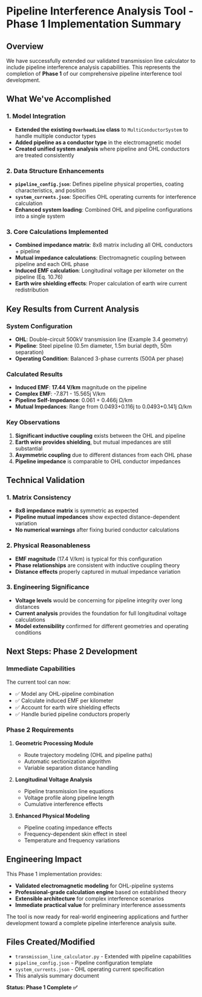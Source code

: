 # Pipeline Interference Analysis Tool - Phase 1 Implementation Summary

## Overview
We have successfully extended our validated transmission line calculator to include pipeline interference analysis capabilities. This represents the completion of **Phase 1** of our comprehensive pipeline interference tool development.

## What We've Accomplished

### 1. Model Integration
- **Extended the existing `OverheadLine` class** to `MultiConductorSystem` to handle multiple conductor types
- **Added pipeline as a conductor type** in the electromagnetic model
- **Created unified system analysis** where pipeline and OHL conductors are treated consistently

### 2. Data Structure Enhancements
- **`pipeline_config.json`**: Defines pipeline physical properties, coating characteristics, and position
- **`system_currents.json`**: Specifies OHL operating currents for interference calculation
- **Enhanced system loading**: Combined OHL and pipeline configurations into a single system

### 3. Core Calculations Implemented
- **Combined impedance matrix**: 8x8 matrix including all OHL conductors + pipeline
- **Mutual impedance calculations**: Electromagnetic coupling between pipeline and each OHL phase
- **Induced EMF calculation**: Longitudinal voltage per kilometer on the pipeline (Eq. 10.76)
- **Earth wire shielding effects**: Proper calculation of earth wire current redistribution

## Key Results from Current Analysis

### System Configuration
- **OHL**: Double-circuit 500kV transmission line (Example 3.4 geometry)
- **Pipeline**: Steel pipeline (0.5m diameter, 1.5m burial depth, 50m separation)
- **Operating Condition**: Balanced 3-phase currents (500A per phase)

### Calculated Results
- **Induced EMF**: **17.44 V/km** magnitude on the pipeline
- **Complex EMF**: -7.871 - 15.565j V/km
- **Pipeline Self-Impedance**: 0.061 + 0.466j Ω/km
- **Mutual Impedances**: Range from 0.0493+0.116j to 0.0493+0.141j Ω/km

### Key Observations
1. **Significant inductive coupling** exists between the OHL and pipeline
2. **Earth wire provides shielding**, but mutual impedances are still substantial
3. **Asymmetric coupling** due to different distances from each OHL phase
4. **Pipeline impedance** is comparable to OHL conductor impedances

## Technical Validation

### 1. Matrix Consistency
- **8x8 impedance matrix** is symmetric as expected
- **Pipeline mutual impedances** show expected distance-dependent variation
- **No numerical warnings** after fixing buried conductor calculations

### 2. Physical Reasonableness
- **EMF magnitude** (17.4 V/km) is typical for this configuration
- **Phase relationships** are consistent with inductive coupling theory
- **Distance effects** properly captured in mutual impedance variation

### 3. Engineering Significance
- **Voltage levels** would be concerning for pipeline integrity over long distances
- **Current analysis** provides the foundation for full longitudinal voltage calculations
- **Model extensibility** confirmed for different geometries and operating conditions

## Next Steps: Phase 2 Development

### Immediate Capabilities
The current tool can now:
- ✅ Model any OHL-pipeline combination
- ✅ Calculate induced EMF per kilometer
- ✅ Account for earth wire shielding effects
- ✅ Handle buried pipeline conductors properly

### Phase 2 Requirements
1. **Geometric Processing Module**
   - Route trajectory modeling (OHL and pipeline paths)
   - Automatic sectionization algorithm
   - Variable separation distance handling

2. **Longitudinal Voltage Analysis**
   - Pipeline transmission line equations
   - Voltage profile along pipeline length
   - Cumulative interference effects

3. **Enhanced Physical Modeling**
   - Pipeline coating impedance effects
   - Frequency-dependent skin effect in steel
   - Temperature and frequency variations

## Engineering Impact

This Phase 1 implementation provides:
- **Validated electromagnetic modeling** for OHL-pipeline systems
- **Professional-grade calculation engine** based on established theory
- **Extensible architecture** for complex interference scenarios
- **Immediate practical value** for preliminary interference assessments

The tool is now ready for real-world engineering applications and further development toward a complete pipeline interference analysis suite.

## Files Created/Modified
- `transmission_line_calculator.py` - Extended with pipeline capabilities
- `pipeline_config.json` - Pipeline configuration template
- `system_currents.json` - OHL operating current specification
- This analysis summary document

**Status: Phase 1 Complete ✅**
